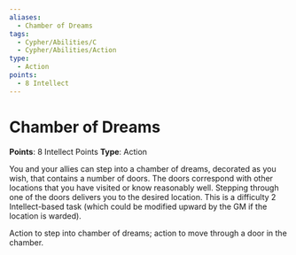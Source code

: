 ```yaml
---
aliases:
  - Chamber of Dreams
tags:
  - Cypher/Abilities/C
  - Cypher/Abilities/Action
type:
  - Action
points:
  - 8 Intellect
---
```


# Chamber of Dreams

**Points**: 8 Intellect Points
**Type**: Action

You and your allies can step into a chamber of dreams, decorated as you wish, that contains a number of doors. The doors correspond with other locations that you have visited or know reasonably well. Stepping through one of the doors delivers you to the desired location. This is a difficulty 2 Intellect-based task (which could be modified upward by the GM if the location is warded).

Action to step into chamber of dreams; action to move through a door in the chamber.
